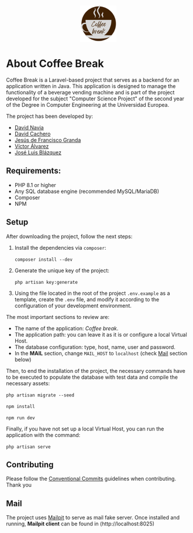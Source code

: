 <p align="center">
<a href="https://coffeebreak.davidnaviawe.com" target="_blank">
<img src="https://raw.githubusercontent.com/davidnaviaweb/public/main/img/LogoCoffeeBreak.png" width="100" alt="Laravel Logo">
</a>
</p>

# About Coffee Break

Coffee Break is a Laravel-based project that serves as a backend for an application written in Java. This application is
designed to manage the functionality of a beverage vending machine and is part of the project developed for the
subject "Computer Science Project" of the second year of the Degree in Computer Engineering at the Universidad Europea.

The project has been developed by:

- [David Navia](https://github.com/davidnaviaweb)
- [David Cachero](https://github.com/davidcachero)
- [Jesús de Francisco Granda](https://github.com/ChusUEM)
- [Víctor Álvarez](https://github.com/vicex99)
- [José Luis Blázquez](#)

## Requirements:

- PHP 8.1 or higher
- Any SQL database engine (recommended MySQL/MariaDB)
- Composer
- NPM

## Setup

After downloading the project, follow the next steps:

1. Install the dependencies via `composer`:

   `composer install --dev`


2. Generate the unique key of the project:

   `php artisan key:generate`


3. Using the file located in the root of the project `.env.example` as a template, create the `.env` file, and modify it
   according to the configuration of your development environment.

The most important sections to review are:

- The name of the application: *Coffee break*.
- The application path: you can leave it as it is or configure a local Virtual Host.
- The database configuration: type, host, name, user and password.
- In the **MAIL** section, change `MAIL_HOST` to `localhost` (check [Mail](https://github.com/davidnaviaweb/coffee-break#mail) section below)

Then, to end the installation of the project, the necessary commands have to be executed to populate the database with
test data and compile the necessary assets:

`php artisan migrate --seed`

`npm install`

`npm run dev`

Finally, if you have not set up a local Virtual Host, you can run the application with the command:

`php artisan serve`

## Contributing

Please follow the [Conventional Commits](https://www.conventionalcommits.org/en/v1.0.0/) guidelines when contributing.
Thank you

## Mail

The project uses [Mailpit](https://github.com/axllent/mailpit) to serve as mail fake server. Once installed and running,
**Mailpit client** can be found in (http://localhost:8025)


